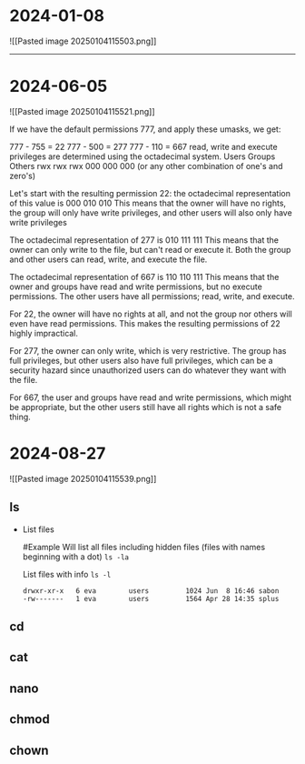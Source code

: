 # 2024-01-08
![[Pasted image 20250104115503.png]]

---
# 2024-06-05
![[Pasted image 20250104115521.png]]

If we have the default permissions 777, and apply these umasks, we get:

777 - 755 = 22 
777 - 500 = 277 
777 - 110 = 667 
read, write and execute privileges are determined using the octadecimal system.
Users Groups Others
rwx      rwx       rwx 
000      000      000 (or any other combination of one's and zero's) 

Let's start with the resulting permission 22: 
the octadecimal representation of this value is 000 010 010 
This means that the owner will have no rights, the group will only have write privileges, and other users will also only have write privileges

The octadecimal representation of 277 is 010 111 111 
This means that the owner can only write to the file, but can't read or execute it. Both the group and other users can read, write, and execute the file.

The octadecimal representation of 667 is 110 110 111 
This means that the owner and groups have read and write permissions, but no execute permissions. The other users have all permissions; read, write, and execute. 

For 22, the owner will have no rights at all, and not the group nor others will even have read permissions. This makes the resulting permissions of 22 highly impractical. 

For 277, the owner can only write, which is very restrictive. The group has full privileges, but other users also have full privileges, which can be a security hazard since unauthorized users can do whatever they want with the file. 

For 667, the user and groups have read and write permissions, which might be appropriate, but the other users still have all rights which is not a safe thing.

# 2024-08-27
![[Pasted image 20250104115539.png]]
## **ls**
- List files
	  
  #Example 
	Will list all files including hidden files (files with names beginning with a dot)
	`ls -la`
	  
	List  files with info
	`ls -l` 
	 ```
	 drwxr-xr-x   6 eva        users         1024 Jun  8 16:46 sabon
	 -rw-------   1 eva        users         1564 Apr 28 14:35 splus
	 ``` 
	 
## **cd**

## **cat**

## **nano**

## **chmod**

## **chown**
